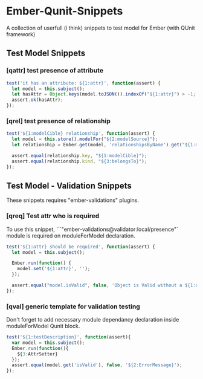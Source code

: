 Ember-Qunit-Snippets
====================

A collection of userfull (i think) snippets to test model for Ember (with QUnit framework)

Test Model Snippets
-------------------

### [qattr] test presence of attribute

```js
test('it has an attribute: ${1:attr}', function(assert) {
  let model = this.subject();
  let hasAttr = Object.keys(model.toJSON()).indexOf("${1:attr}") > -1;
  assert.ok(hasAttr);
});
```
### [qrel] test presence of relationship

```js
test('${1:modelCible} relationship', function(assert) {
  let model = this.store().modelFor("${2:modelSource}");
  let relationship = Ember.get(model, 'relationshipsByName').get("${1:modelCible}");

  assert.equal(relationship.key, "${1:modelCible}");
  assert.equal(relationship.kind, "${3:belongsTo}");
});
```

Test Model - Validation Snippets
--------------------------------

These snippets requires "ember-validations" plugins.

### [qreq] Test attr who is required

To use this snippet, ```"ember-validations@validator:local/presence"` module is required on moduleForModel declaration.

```js
test('${1:attr} should be required', function(assert) {
  let model = this.subject();

  Ember.run(function() {
    model.set('${1:attr}', '');
  });

  assert.equal("model.isValid", false, 'Object is Valid without a ${1:attr}');
});
```

### [qval] generic template for validation testing

Don't forget to add necessary module dependancy declaration inside moduleForModel Qunit block.

```js
test('${1:testDescription}', function(assert){
  var model = this.subject();
  Ember.run(function(){
    ${3:AttrSetter}
  });
  assert.equal(model.get('isValid'), false, '${2:ErrorMessage}');
});
```
